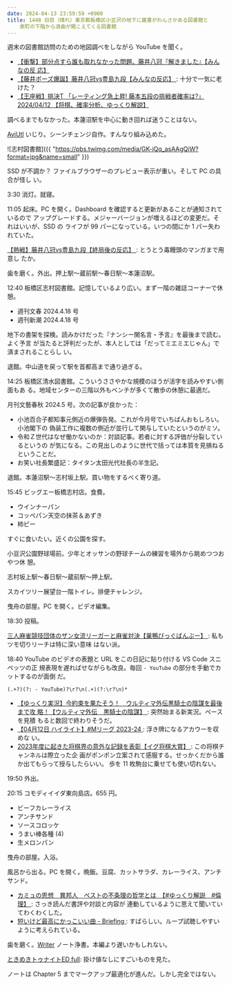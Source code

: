 ```yaml
---
date: 2024-04-13 23:59:59 +0900
title: 1448 日目（晴れ）東京都板橋区小豆沢の地下に蔵書がわんさかある図書館と
    泉町の下階から浪曲が聞こえてくる図書館
---
```


週末の図書館訪問のための地図調べをしながら YouTube を聞く。

* [【衝撃】部分点すら誰も取れなかった問題、藤井八冠『解きました』【みんなの反
  応】](https://www.youtube.com/watch?v=zeDzzFqlJhc)
* [【藤井ポーズ爆誕】藤井八冠vs豊島九段【みんなの反応】
  ](https://www.youtube.com/watch?v=nv_vInIfL1Y): 十分で一気に老けた？
* [【王座戦】挑決T 「レーティング急上昇! 藤本五段の挑戦者確率は?」 2024/04/12
  【将棋、確率分析、ゆっくり解説】](https://www.youtube.com/watch?v=4EbwjHTwzHk)

調べるまでもなかった。本蓮沼駅を中心に動き回れば迷うことはない。

[AviUtl] いじり。シーンチェンジ自作。すんなり組み込めた。

![志村図書館]({{ "https://pbs.twimg.com/media/GK-iQq_asAAgQiW?format=jpg&name=small" }})

SSD が不調か？ ファイルブラウザーのプレビュー表示が重い。そして PC の具合が怪し
い。

3:30 消灯。就寝。

11:05 起床。PC を開く。Dashboard を確認すると更新があることが通知されているので
アップグレードする。メジャーバージョンが増えるほどの変更だ。それはいいが、SSD の
ライフが 99 パーになっている。いつの間にか 1 パー失われていた。

[【熱戦】藤井八冠vs豊島九段【終局後の反応】
](https://www.youtube.com/watch?v=Ly-tO0wG6k4): とうとう毒饅頭のマンガまで用意し
たか。

歯を磨く。外出。押上駅～蔵前駅～春日駅～本蓮沼駅。

12:40 板橋区志村図書館。記憶しているより広い。まず一階の雑誌コーナーで休憩。

* 週刊文春 2024.4.18 号
* 週刊新潮 2024.4.18 号

地下の書架を探検。読みかけだった『ナンシー関名言・予言』を最後まで読む。よく予言
が当たると評判だったが、本人としては「だってミエミエじゃん」で済まされることらし
い。

退館。中山道を戻って駅を首都高まで通り過ぎる。

14:25 板橋区清水図書館。こういうささやかな規模のほうが活字を読みやすい側面もあ
る。地域センターの三階以外もベンチが多くて散歩の休憩に最適だ。

月刊文藝春秋 2024.5 号。次の記事が良かった：

* 小池百合子都知事元側近の爆弾告発。これが今月号でいちばんおもしろい。小池閣下の
  偽装工作に複数の側近が並行して関与していたというのがミソ。
* 令和Ｚ世代はなぜ働かないのか：対談記事。若者に対する評価が分裂しているというの
  が気になる。この見出しのように世代で括っては本質を見損ねるということだ。
* お笑い社長繁盛記：タイタン太田光代社長の半生記。

退館。本蓮沼駅～志村坂上駅。買い物をするべく寄り道。

15:45 ビッグエー板橋志村店。食費。

* ウインナーパン
* コッペパン天空の抹茶＆あずき
* 柿ピー

すぐに食いたい。近くの公園を探す。

小豆沢公園野球場前。少年とオッサンの野球チームの練習を場外から眺めつつおやつ休
憩。

志村坂上駅～春日駅～蔵前駅～押上駅。

スカイツリー展望台一階トイレ。排便チャレンジ。

曳舟の部屋。PC を開く。ビデオ編集。

18:30 投稿。
<blockquote class="twitter-tweet"
  data-conversation="none"
  data-theme="dark" data-media-max-width="480" data-align="center">
<a href="https://twitter.com/showa_yojyo/status/1779078718021112170"></a>
</blockquote>

[三人麻雀競技団体のザン女流リーガーと麻雀対決【巣鴨びっぐばんぶー】
](https://www.youtube.com/watch?v=FDp7fZX8rS0): 私もツモ切りリーチは特に深い意味
はない派。

18:40 YouTube のビデオの表題と URL をこの日記に貼り付ける VS Code スニペッツの正
規表現を遅ればせながらも改良。毎回 `- YouTube` の部分を手動でカットするのが面倒
だ。

```regex
(.+?)(?: - YouTube)?\r?\n(.+)(?:\r?\n)*
```

* [【ゆっくり実況】今約束を果たそう！　ウルティマ外伝黒騎士の陰謀を最後まで攻
  略！【ウルティマ外伝　黒騎士の陰謀】
  ](https://www.youtube.com/watch?v=ZJv9ygCEkdY): 突然始まる新実況。ペースを見積
  もると数回で終わりそうだ。
* [【04月12日 ハイライト】#Mリーグ 2023-24
  ](https://www.youtube.com/watch?v=-YxjRwJDOVY): 浮き牌になるアカウーを収めな
  い。
* [2023年度に起きた将棋界の意外な記録を表彰【イグ将棋大賞】
  ](https://www.youtube.com/watch?v=N2GcmVfjCqM): この将棋チャンネルは際立った企
  画がポンポン立案されて感服する。せっかくだから誰か出てもらって授与したらいい。
  歩を 11 枚駒台に乗せても使い切れない。

19:50 外出。

20:15 コモディイイダ東向島店。655 円。

* ビーフカレーライス
* アンチサンド
* ソースコロッケ
* うまい棒各種 (4)
* 生メロンパン

曳舟の部屋。入浴。

風呂から出る。PC を開く。晩飯。豆腐、カットサラダ、カレーライス、アンチサンド。

* [カミュの思想　異邦人　ペストの不条理の哲学とは　【#ゆっくり解説　#倫理】
  ](https://www.youtube.com/watch?v=7x5ydpFOuCU): さっき読んだ書評や対談と内容が
  連動しているように思えて聞いていてわくわくした。
* [短いけど最高にかっこいい曲 - Briefing
  ](https://www.youtube.com/shorts/ErK08zDHW-U): すばらしい。ループ試聴しやすい
  ように考えられている。

歯を磨く。[Writer] ノート浄書。本編より遅いかもしれない。

[ときめきトゥナイトED full](https://www.youtube.com/watch?v=DmxkoaPW23w):
掛け値なしにすごいものを見た。

ノートは Chapter 5 までマークアップ最適化が進んだ。しかし完全ではない。

[AviUtl]: https://spring-fragrance.mints.ne.jp/aviutl/
[Writer]: https://documentation.libreoffice.org/en/english-documentation/writer/
